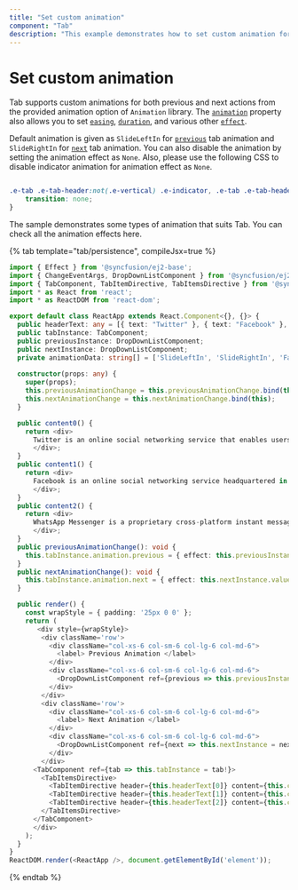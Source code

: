 ```yaml
---
title: "Set custom animation"
component: "Tab"
description: "This example demonstrates how to set custom animation for both previous and next actions on Essential JS 2 Tab component when the tab select."
---
```


# Set custom animation

Tab supports custom animations for both previous and next actions from the provided animation option of `Animation` library. The [`animation`](../../api/tab#animation) property also allows you to set [`easing`](../../api/tab/tabActionSettings#easing), [`duration`](../../api/tab/tabActionSettings#duration), and various other [`effect`](../../api/tab/tabActionSettings#effect).

Default animation is given as `SlideLeftIn` for [`previous`](../../api/tab/tabAnimationSettingsModel#previous) tab animation and `SlideRightIn` for [`next`](../../api/tab/tabAnimationSettingsModel#next) tab animation. You can also disable the animation by setting the animation effect as `None`. Also, please use the following CSS to disable indicator animation for animation effect as `None`.

```CSS

.e-tab .e-tab-header:not(.e-vertical) .e-indicator, .e-tab .e-tab-header.e-vertical .e-indicator {
    transition: none;
}

```

The sample demonstrates some types of animation that suits Tab. You can check all the animation effects here.

{% tab template="tab/persistence", compileJsx=true %}

```typescript
import { Effect } from '@syncfusion/ej2-base';
import { ChangeEventArgs, DropDownListComponent } from '@syncfusion/ej2-react-dropdowns';
import { TabComponent, TabItemDirective, TabItemsDirective } from '@syncfusion/ej2-react-navigations';
import * as React from 'react';
import * as ReactDOM from 'react-dom';

export default class ReactApp extends React.Component<{}, {}> {
  public headerText: any = [{ text: "Twitter" }, { text: "Facebook" }, { text: "WhatsApp" }];
  public tabInstance: TabComponent;
  public previousInstance: DropDownListComponent;
  public nextInstance: DropDownListComponent;
  private animationData: string[] = ['SlideLeftIn', 'SlideRightIn', 'FadeIn', 'FadeOut', 'FadeZoomIn', 'FadeZoomOut', 'ZoomIn', 'ZoomOut', 'None'];
  
  constructor(props: any) {
    super(props);
    this.previousAnimationChange = this.previousAnimationChange.bind(this);
    this.nextAnimationChange = this.nextAnimationChange.bind(this);
  }

  public content0() {
    return <div>
      Twitter is an online social networking service that enables users to send and read short 140-character messages called "tweets". Registered users can read and post tweets, but those who are unregistered can only read them. Users access Twitter through the website interface, SMS or mobile device app Twitter Inc. is based in San Francisco and has more than 25 offices around the world. Twitter was created in March 2006 by Jack Dorsey, Evan Williams, Biz Stone, and Noah Glass and launched in July 2006. The service rapidly gained worldwide popularity, with more than 100 million users posting 340 million tweets a day in 2012.The service also handled 1.6 billion search queries per day.
      </div>;
  }
  public content1() {
    return <div>
      Facebook is an online social networking service headquartered in Menlo Park, California. Its website was launched on February 4, 2004, by Mark Zuckerberg with his Harvard College roommates and fellow students Eduardo Saverin, Andrew McCollum, Dustin Moskovitz and Chris Hughes.The founders had initially limited the website membership to Harvard students, but later expanded it to colleges in the Boston area, the Ivy League, and Stanford University. It gradually added support for students at various other universities and later to high-school students.
      </div>;
  }
  public content2() {
    return <div>
      WhatsApp Messenger is a proprietary cross-platform instant messaging client for smartphones that operates under a subscription business model. It uses the Internet to send text messages, images, video, user location and audio media messages to other users using standard cellular mobile numbers. As of February 2016, WhatsApp had a user base of up to one billion,[10] making it the most globally popular messaging application. WhatsApp Inc., based in Mountain View, California, was acquired by Facebook Inc. on February 19, 2014, for approximately US$19.3 billion.
      </div>;
  }
  public previousAnimationChange(): void {
    this.tabInstance.animation.previous = { effect: this.previousInstance.value as Effect };
  }
  public nextAnimationChange(): void {
    this.tabInstance.animation.next = { effect: this.nextInstance.value as Effect };
  }

  public render() {
    const wrapStyle = { padding: '25px 0 0' };
    return (
       <div style={wrapStyle}>
        <div className='row'>
          <div className="col-xs-6 col-sm-6 col-lg-6 col-md-6">
            <label> Previous Animation </label>
          </div>
          <div className="col-xs-6 col-sm-6 col-lg-6 col-md-6">
            <DropDownListComponent ref={previous => this.previousInstance = previous!} index='0' change={this.previousAnimationChange} dataSource={this.animationData} popupHeight="250px" placeholder="Select Previous animation" />
          </div>
        </div>
        <div className='row'>
          <div className="col-xs-6 col-sm-6 col-lg-6 col-md-6">
            <label> Next Animation </label>
          </div>
          <div className="col-xs-6 col-sm-6 col-lg-6 col-md-6">
            <DropDownListComponent ref={next => this.nextInstance = next!} index='1' change={this.nextAnimationChange} dataSource={this.animationData} popupHeight="250px" placeholder="Select Next animation" />
          </div>
        </div>
      <TabComponent ref={tab => this.tabInstance = tab!}>
        <TabItemsDirective>
          <TabItemDirective header={this.headerText[0]} content={this.content0} />
          <TabItemDirective header={this.headerText[1]} content={this.content1} />
          <TabItemDirective header={this.headerText[2]} content={this.content2} />
        </TabItemsDirective>
      </TabComponent>
      </div>
    );
  }
}
ReactDOM.render(<ReactApp />, document.getElementById('element'));

```

{% endtab %}